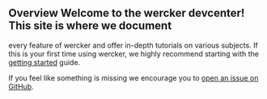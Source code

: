 ## Overview Welcome to the wercker devcenter! This site is where we document
every feature of wercker and offer in-depth tutorials on various subjects. If
this is your first time using wercker, we highly recommend starting with the
[getting started]() guide.

If you feel like something is missing we encourage you to [open an issue on
GitHub](https://github.com/wercker/docs/issues).
